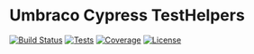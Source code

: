 # Umbraco Cypress TestHelpers

[![Build Status](https://bergmania.visualstudio.com/Umbraco-Cypress-TestHelpers/_apis/build/status/bergmania.umbraco-cypress-testhelpers?branchName=master)](https://bergmania.visualstudio.com/Umbraco-Cypress-TestHelpers/_build/latest?definitionId=5&branchName=master)
[![Tests](https://img.shields.io/azure-devops/tests/bergmania/Umbraco-Cypress-TestHelpers/5/dev)](https://img.shields.io/azure-devops/tests/bergmania/Umbraco-Cypress-TestHelpers/5/master)
[![Coverage](https://img.shields.io/azure-devops/coverage/bergmania/Umbraco-Cypress-TestHelpers/5/dev)](https://img.shields.io/azure-devops/coverage/bergmania/Umbraco-Cypress-TestHelpers/5/master)
[![License](https://img.shields.io/github/license/bergmania/umbraco-cypress-testhelpers)](https://img.shields.io/github/license/bergmania/umbraco-cypress-testhelpers)

